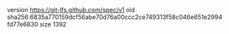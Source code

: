 version https://git-lfs.github.com/spec/v1
oid sha256:6835a770159dcf56abe70d76a00ccc2ce749313f58c046e651e2994fd77e6830
size 1392

